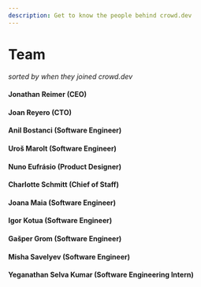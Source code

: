 ```yaml
---
description: Get to know the people behind crowd.dev
---
```


# Team

_sorted by when they joined crowd.dev_

#### Jonathan Reimer (CEO)

#### Joan Reyero (CTO)

#### Anil Bostanci (Software Engineer)

#### Uroš Marolt (Software Engineer)

#### Nuno Eufrásio (Product Designer)

#### Charlotte Schmitt (Chief of Staff)

#### Joana Maia (Software Engineer)

#### Igor Kotua (Software Engineer)

#### Gašper Grom (Software Engineer)

#### Misha Savelyev (Software Engineer)

#### Yeganathan Selva Kumar (Software Engineering Intern)

